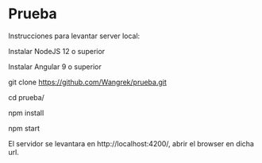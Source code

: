 # Prueba

Instrucciones para levantar server local:

Instalar NodeJS 12 o superior

Instalar Angular 9 o superior

git clone https://github.com/Wangrek/prueba.git

cd prueba/

npm install

npm start

El servidor se levantara en http://localhost:4200/, abrir el browser en dicha url.
